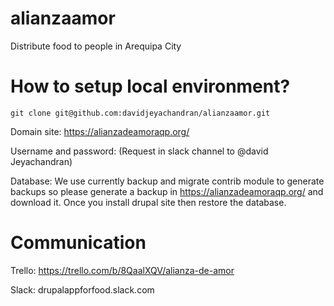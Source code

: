 # alianzaamor

Distribute food to people in Arequipa City

# How to setup local environment?

    git clone git@github.com:davidjeyachandran/alianzaamor.git    

Domain site: https://alianzadeamoraqp.org/

Username and password: (Request in slack channel to @david Jeyachandran)


Database: We use currently backup and migrate contrib module to generate backups so please generate a backup in https://alianzadeamoraqp.org/ and download it. Once you install drupal site then restore the database.


# Communication

Trello: https://trello.com/b/8QaalXQV/alianza-de-amor

Slack: drupalappforfood.slack.com
